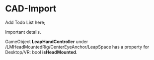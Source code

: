 # CAD-Import

Add Todo List here;

Important details.

GameObject **LeapHandController** under /LMHeadMountedRig/CenterEyeAnchor/LeapSpace has a property for Desktop/VR: bool **isHeadMounted**.
